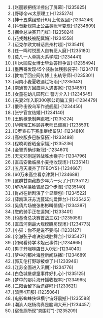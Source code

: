 
1. [赵丽颖把杨洋捶出了屏幕]-[1235625]
1. [野球帝vs太原理工]-[1235274]
1. [神十五乘组预计6月上旬返回]-[1234246]
1. [抖音新规禁止公益类账号变现]-[1234809]
1. [掘金总决赛开门红]-[1235024]
1. [花戎魏枝被配冥婚]-[1234558]
1. [迈克尔欧文喊话贵州村超]-[1235411]
1. [任一鸣时悦恶人自有恶人磨]-[1235180]
1. [莫凡一人单挑火系学院]-[1234441]
1. [川大回应女博士毕业答辩争议]-[1235494]
1. [墨西哥发现45个装肢体残骸袋子]-[1234711]
1. [教育厅回应网传博士出轨导师]-[1235301]
1. [河南小麦夏收遇烂场雨]-[1235043]
1. [南通警方回应两人遇害案]-[1234857]
1. [女童在幼儿园死亡 警方介入]-[1234545]
1. [夫妻2年入职300家公司骗工资]-[1234479]
1. [俄称击毁乌军作战舰艇]-[1234450]
1. [张宁官宣结婚]-[1234140]
1. [王鹤棣录制奔跑吧]-[1235224]
1. [华南理工称顾姓老师已调离]-[1235591]
1. [C罗宣布下赛季继续留队]-[1234810]
1. [高校版多巴胺穿搭]-[1233498]
1. [程晓玥首晒全家福]-[1235236]
1. [金智秀确诊新冠]-[1234601]
1. [天元邓刚逆转战胜水猴子]-[1234796]
1. [直击安徽临泉小麦抢收现场]-[1235141]
1. [五月天凑齐了TFBOYS]-[1234667]
1. [60万米高空看京津冀]-[1234688]
1. [这群甘南藏族少年六一火了]-[1235112]
1. [解析AI换脸骗局四个步骤]-[1235140]
1. [肖战在新剧演了个显眼包]-[1234522]
1. [薛凯琪汪苏泷蔓延纯爱舞台]-[1235425]
1. [吴倩片场被张彬彬叫倩倩]-[1234387]
1. [您的骑手正在逗狗]-[1233401]
1. [约基奇总决赛首战三双]-[1235056]
1. [直击河南最大规模腾房现场]-[1234773]
1. [小猫：你不是说不要吗]-[1233127]
1. [余澈弦子难诀别戏腔舞台]-[1235427]
1. [如何看待学术妲己事件]-[1234665]
1. [男子开咖啡店日入0元]-[1234040]
1. [梦中的那片海登新闻联播]-[1234689]
1. [郭艾伦打野球被虐了]-[1233946]
1. [江苏全面进入汛期]-[1234776]
1. [白色城堡虐童事件好扎心]-[1235125]
1. [梦中的那片海开播收视率]-[1234965]
1. [二阳会留下后遗症吗]-[1233621]
1. [暗黑4开服]-[1235064]
1. [电影蜘蛛侠纵横宇宙好震撼]-[1235588]
1. [潮汕人吃杨梅真是脑洞大开]-[1234457]
1. [宿舍厕所现“粪围灯”]-[1235209]